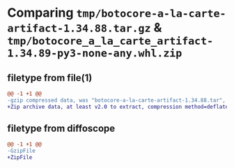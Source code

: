 # Comparing `tmp/botocore-a-la-carte-artifact-1.34.88.tar.gz` & `tmp/botocore_a_la_carte_artifact-1.34.89-py3-none-any.whl.zip`

## filetype from file(1)

```diff
@@ -1 +1 @@
-gzip compressed data, was "botocore-a-la-carte-artifact-1.34.88.tar", last modified: Sat Apr 20 01:00:45 2024, max compression
+Zip archive data, at least v2.0 to extract, compression method=deflate
```

## filetype from diffoscope

```diff
@@ -1 +1 @@
-GzipFile
+ZipFile
```

